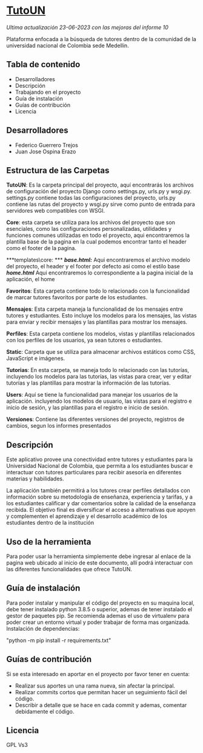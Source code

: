 # [TutoUN](http://fguerrerot.pythonanywhere.com/)
*Ultima actualización 23-06-2023 con las mejoras del informe 10*

Plataforma enfocada a la búsqueda de tutores dentro de la comunidad de la universidad nacional de Colombia
sede Medellin.

## Tabla de contenido
- Desarrolladores
- Descripción
- Trabajando en el proyecto
- Guía de instalación
- Guías de contribución
- Licencia

## Desarrolladores
- Federico Guerrero Trejos
- Juan Jose Ospina Erazo

## Estructura de las Carpetas
**TutoUN**: Es la carpeta principal del proyecto, aquí encontrarás los archivos de configuración del proyecto Django como settings.py, urls.py y wsgi.py. settings.py contiene todas las configuraciones del proyecto, urls.py contiene las rutas del proyecto y wsgi.py sirve como punto de entrada para servidores web compatibles con WSGI.

**Core**: esta carpeta se utiliza para los archivos del proyecto que son esenciales, como las configuraciones personalizadas, utilidades y funciones comunes utilizadas en todo el proyecto, aqui encontraremos la plantilla base de la pagina en la cual podemos encontrar tanto el header como el footer de la pagina.

***templates\core: ***
***base.html:*** Aqui encontraremos el archivo modelo del proyecto, el header y el footer por defecto asi como el estilo base
***home.html*** Aqui encontraremos lo correspondiente a la pagina inicial de la aplicación, el home

**Favoritos**: Esta carpeta contiene todo lo relacionado con la funcionalidad de marcar tutores favoritos por parte de los estudiantes.

**Mensajes**: Esta carpeta maneja la funcionalidad de los mensajes entre tutores y estudiantes. Esto incluye los modelos para los mensajes, las vistas para enviar y recibir mensajes y las plantillas para mostrar los mensajes.

**Perfiles**: Esta carpeta contiene los modelos, vistas y plantillas relacionados con los perfiles de los usuarios, ya sean tutores o estudiantes.

**Static**: Carpeta que se utiliza para almacenar archivos estáticos como CSS, JavaScript e imágenes.

**Tutorias**: En esta carpeta, se maneja todo lo relacionado con las tutorías, incluyendo los modelos para las tutorías, las vistas para crear, ver y editar tutorías y las plantillas para mostrar la información de las tutorías.

**Users**: Aquí se tiene la funcionalidad para manejar los usuarios de la aplicación. incluyendo los modelos de usuario, las vistas para el registro e inicio de sesión, y las plantillas para el registro e inicio de sesión.

**Versiones**: Contiene las diferentes versiones del proyecto, registros de cambios, segun los informes presentados

## Descripción
 Este aplicativo provee una conectividad entre tutores y estudiantes para la Universidad Nacional de Colombia, que permita a los estudiantes 
 buscar e interactuar con tutores particulares para recibir asesoría en diferentes materias y habilidades. 
 
 La aplicación también permitirá a los tutores crear perfiles detallados con información sobre su metodología de enseñanza, experiencia y 
 tarifas, y a los estudiantes calificar y dar comentarios sobre la calidad de la enseñanza recibida. 
 El objetivo final es diversificar el acceso a alternativas que apoyen y complementen el aprendizaje y el desarrollo académico de los 
 estudiantes dentro de la institución

## Uso de la herramienta
Para poder usar la herramienta simplemente debe ingresar al enlace de la pagina web ubicado al inicio de este documento, allí podrá interactuar con las diferentes funcionalidades que ofrece TutoUN.

## Guía de instalación
Para poder instalar y manipular el código del proyecto en su maquina local, debe tener instalado python 3.8.5 o superior, ademas de tener instalado el gestor de paquetes pip.
Se recomienda ademas el uso de virtualenv para poder crear un entorno virtual y poder trabajar de forma mas organizada.
Instalación de dependencias:

"python -m pip install -r requirements.txt"

## Guías de contribución
Si se esta interesado en aportar en el proyecto por favor tener en cuenta:

- Realizar sus aportes un una rama nueva, sin afectar la principal. 
- Realizar commits cortos que permitan hacer un seguimiento fácil del código.
- Describir a detalle que se hace en cada commit y ademas, comentar debidamente el código.

## Licencia
GPL Vs3
